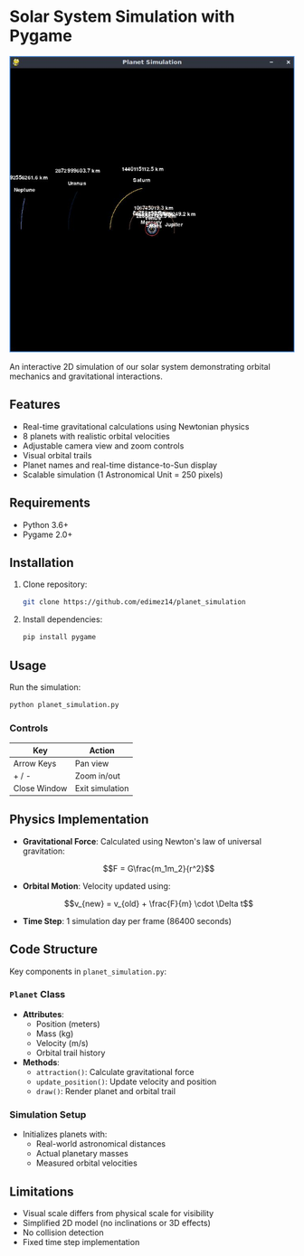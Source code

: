 # Solar System Simulation with Pygame

![cap of the operation of the planetary simulator](assets/img/cap_of_the_planetary_simulator_operation.jpg)

An interactive 2D simulation of our solar system demonstrating orbital mechanics and gravitational interactions.

## Features

- Real-time gravitational calculations using Newtonian physics
- 8 planets with realistic orbital velocities
- Adjustable camera view and zoom controls
- Visual orbital trails
- Planet names and real-time distance-to-Sun display
- Scalable simulation (1 Astronomical Unit = 250 pixels)

## Requirements

- Python 3.6+
- Pygame 2.0+

## Installation

1. Clone repository:
   ```bash
   git clone https://github.com/edimez14/planet_simulation
   ```
2. Install dependencies:
   ```bash
   pip install pygame
   ```

## Usage

Run the simulation:

```bash
python planet_simulation.py
```

### Controls

| Key          | Action          |
| ------------ | --------------- |
| Arrow Keys   | Pan view        |
| + / -        | Zoom in/out     |
| Close Window | Exit simulation |

## Physics Implementation

- **Gravitational Force**: Calculated using Newton's law of universal gravitation:
  ```math
  F = G\frac{m_1m_2}{r^2}
  ```
- **Orbital Motion**: Velocity updated using:
  ```math
  v_{new} = v_{old} + \frac{F}{m} \cdot \Delta t
  ```
- **Time Step**: 1 simulation day per frame (86400 seconds)

## Code Structure

Key components in `planet_simulation.py`:

### `Planet` Class

- **Attributes**:
  - Position (meters)
  - Mass (kg)
  - Velocity (m/s)
  - Orbital trail history
- **Methods**:
  - `attraction()`: Calculate gravitational force
  - `update_position()`: Update velocity and position
  - `draw()`: Render planet and orbital trail

### Simulation Setup

- Initializes planets with:
  - Real-world astronomical distances
  - Actual planetary masses
  - Measured orbital velocities

## Limitations

- Visual scale differs from physical scale for visibility
- Simplified 2D model (no inclinations or 3D effects)
- No collision detection
- Fixed time step implementation
